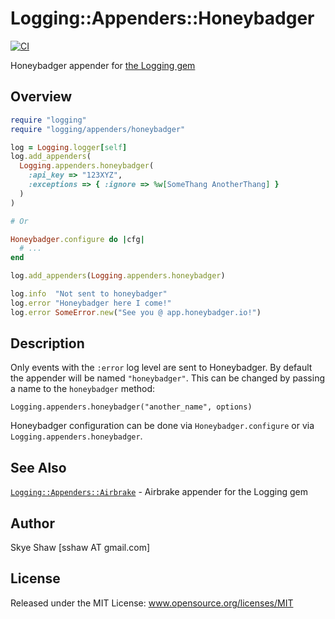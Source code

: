 # Logging::Appenders::Honeybadger

[![CI](https://github.com/sshaw/logging-appenders-honeybadger/actions/workflows/ci.yml/badge.svg)](https://github.com/sshaw/logging-appenders-honeybadger/actions/workflows/ci.yml)

Honeybadger appender for [the Logging gem](https://github.com/TwP/logging)

## Overview

```rb
require "logging"
require "logging/appenders/honeybadger"

log = Logging.logger[self]
log.add_appenders(
  Logging.appenders.honeybadger(
    :api_key => "123XYZ",
    :exceptions => { :ignore => %w[SomeThang AnotherThang] }
  )
)

# Or

Honeybadger.configure do |cfg|
  # ...
end

log.add_appenders(Logging.appenders.honeybadger)

log.info  "Not sent to honeybadger"
log.error "Honeybadger here I come!"
log.error SomeError.new("See you @ app.honeybadger.io!")
```

## Description

Only events with the `:error` log level are sent to Honeybadger.
By default the appender  will be named `"honeybadger"`. This can be changed by passing a name
to the `honeybadger` method:

    Logging.appenders.honeybadger("another_name", options)

Honeybadger configuration can be done via `Honeybadger.configure` or via `Logging.appenders.honeybadger`.

## See Also

[`Logging::Appenders::Airbrake`](https://github.com/sshaw/logging-appenders-airbrake) - Airbrake appender for the Logging gem

## Author

Skye Shaw [sshaw AT gmail.com]

## License

Released under the MIT License: www.opensource.org/licenses/MIT
